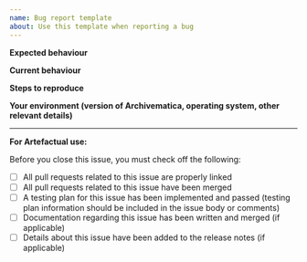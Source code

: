 ```yaml
---
name: Bug report template
about: Use this template when reporting a bug
---
```


<!--- If this issue relates to a security vulnerability in Archivematica or any of the related repositories, DO NOT file the issue here. Please see the SECURITY.md file at https://github.com/archivematica/Issues for information on how to safely report a security vulnerability. --->

<!--- Please title your issue as a problem statement, starting with "Problem:". Check existing issues for examples. --->

**Expected behaviour**


**Current behaviour**


**Steps to reproduce**


**Your environment (version of Archivematica, operating system, other relevant details)**


---

**For Artefactual use:**

Before you close this issue, you must check off the following:

- [ ] All pull requests related to this issue are properly linked
- [ ] All pull requests related to this issue have been merged
- [ ] A testing plan for this issue has been implemented and passed (testing plan information should be included in the issue body or comments)
- [ ] Documentation regarding this issue has been written and merged (if applicable)
- [ ] Details about this issue have been added to the release notes (if applicable)
